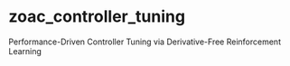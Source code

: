 # zoac_controller_tuning
Performance-Driven Controller Tuning via Derivative-Free Reinforcement Learning
